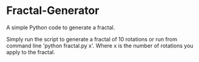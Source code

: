 # Fractal-Generator

A simple Python code to generate a fractal. 

Simply run the script to generate a fractal of 10 rotations or run from command line 'python fractal.py x'. Where x is the number of rotations you apply to the fractal.
